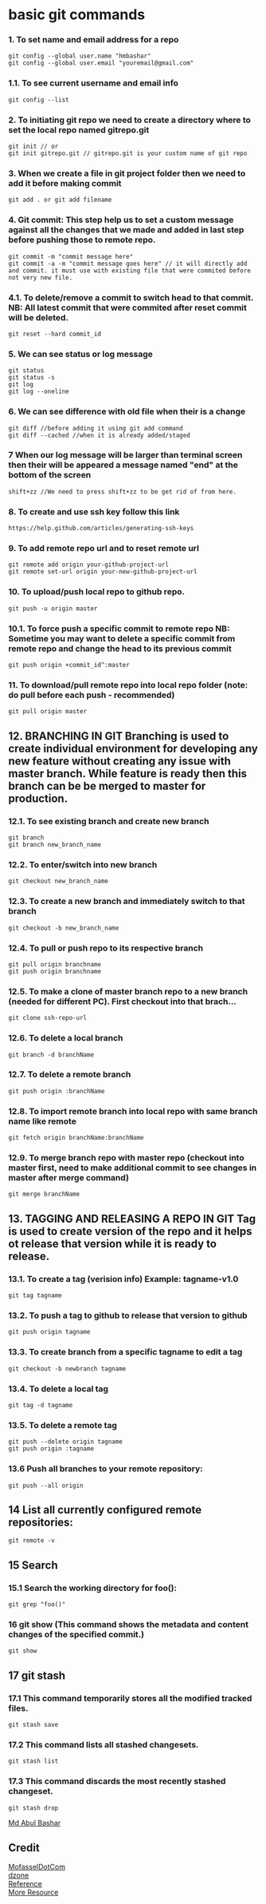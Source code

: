 # basic git commands
### 1. To set name and email address for a repo
	git config --global user.name "hmbashar"
	git config --global user.email "youremail@gmail.com"
### 1.1. To see current username and email info
	git config --list
### 2. To initiating git repo we need to create a directory where to set the local repo named gitrepo.git
	git init // or
	git init gitrepo.git // gitrepo.git is your custom name of git repo
### 3. When we create a file in git project folder then we need to add it before making commit
	git add . or git add filename
### 4. Git commit: This step help us to set a custom message against all the changes that we made and added in last step before pushing those to remote repo.
	git commit -m "commit message here"
	git commit -a -m "commit message goes here" // it will directly add and commit. it must use with existing file that were commited before not very new file.
### 4.1. To delete/remove a commit to switch head to that commit. NB: All latest commit that were commited after reset commit will be deleted.
	git reset --hard commit_id
### 5. We can see status or log message
	git status
	git status -s
	git log
	git log --oneline
### 6. We can see difference with old file when their is a change
	git diff //before adding it using git add command
	git diff --cached //when it is already added/staged
### 7 When our log message will be larger than terminal screen then their will be appeared a message named "end" at the bottom of the screen
	shift+zz //We need to press shift+zz to be get rid of from here.
### 8. To create and use ssh key follow this link
	https://help.github.com/articles/generating-ssh-keys
### 9. To add remote repo url and to reset remote url
	git remote add origin your-github-project-url
	git remote set-url origin your-new-github-project-url
### 10. To upload/push local repo to github repo.
	git push -u origin master
### 10.1. To force push a specific commit to remote repo NB: Sometime you may want to delete a specific commit from remote repo and change the head to its previous commit
	git push origin +commit_id^:master
### 11. To download/pull remote repo into local repo folder (note: do pull before each push - recommended)
	git pull origin master
## 12. BRANCHING IN GIT Branching is used to create individual environment for developing any new feature without creating any issue with master branch. While feature is ready then this branch can be be merged to master for production.
### 12.1. To see existing branch and create new branch
	git branch
	git branch new_branch_name
### 12.2. To enter/switch into new branch
	git checkout new_branch_name
### 12.3. To create a new branch and immediately switch to that branch
	git checkout -b new_branch_name
### 12.4. To pull or push repo to its respective branch
	git pull origin branchname
	git push origin branchname
### 12.5. To make a clone of master branch repo to a new branch (needed for different PC). First checkout into that brach...
	git clone ssh-repo-url
### 12.6. To delete a local branch
	git branch -d branchName
### 12.7. To delete a remote branch
	git push origin :branchName
### 12.8. To import remote branch into local repo with same branch name like remote
	git fetch origin branchName:branchName
### 12.9. To merge branch repo with master repo (checkout into master first, need to make additional commit to see changes in master after merge command)
	git merge branchName
## 13. TAGGING AND RELEASING A REPO IN GIT Tag is used to create version of the repo and it helps ot release that version while it is ready to release.
### 13.1. To create a tag (verision info) Example: tagname-v1.0
	git tag tagname
### 13.2. To push a tag to github to release that version to github
	git push origin tagname
### 13.3. To create branch from a specific tagname to edit a tag
	git checkout -b newbranch tagname
### 13.4. To delete a local tag
	git tag -d tagname
### 13.5. To delete a remote tag
	git push --delete origin tagname
	git push origin :tagname
### 13.6 Push all branches to your remote repository:
	git push --all origin
## 14 List all currently configured remote repositories:
	git remote -v
## 15 Search
### 15.1 Search the working directory for foo():
	git grep "foo()"
### 16 git show (This command shows the metadata and content changes of the specified commit.)
	git show
## 17 git stash 
### 17.1 This command temporarily stores all the modified tracked files.
	git stash save
### 17.2 This command lists all stashed changesets.
	git stash list
### 17.3 This command discards the most recently stashed changeset.
	git stash drop


[Md Abul Bashar](https://www.facebook.com/nayonptk)  
## Credit
[MofasselDotCom](https://github.com/MofasselDotCom/easy-to-use-git-tutorial)  
[dzone](https://dzone.com/articles/top-20-git-commands-with-examples)  
[Reference](https://git-scm.com/docs)  
[More Resource](https://git-scm.com/docs/git)  
